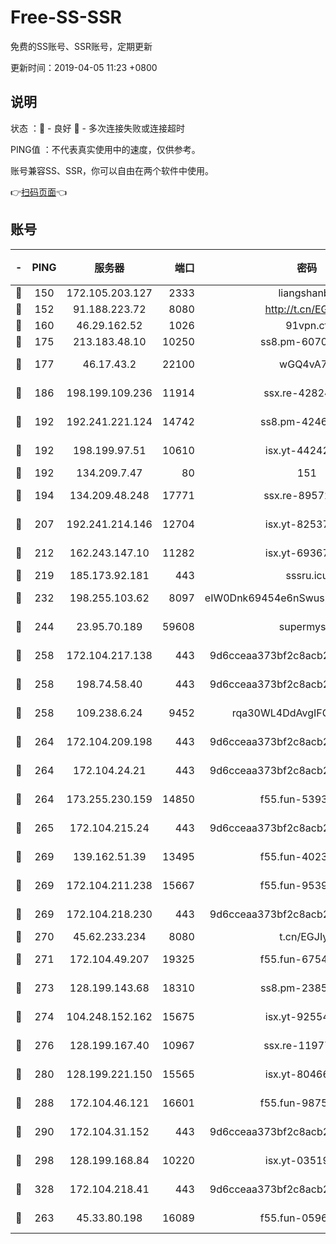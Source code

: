 # Free-SS-SSR

免费的SS账号、SSR账号，定期更新

更新时间：2019-04-05 11:23 +0800

## 说明

状态     ：🙂 - 良好 🙁 - 多次连接失败或连接超时

PING值   ：不代表真实使用中的速度，仅供参考。

账号兼容SS、SSR，你可以自由在两个软件中使用。

👉[扫码页面](https://liesauer.github.io/Free-SS-SSR/)👈

## 账号

|-|PING|服务器|端口|密码|加密方式|区域|
|:----:|:----:|:-----:|-----:|:----:|:----:|:----:|
|🙂|150|172.105.203.127|2333|liangshanbo|chacha20|JP|
|🙂|152|91.188.223.72|8080|http://t.cn/EGJIyrl|rc4-md5|RU|
|🙂|160|46.29.162.52|1026|91vpn.cf|rc4-md5|RU|
|🙂|175|213.183.48.10|10250|ss8.pm-60707476|rc4-md5|RU|
|🙂|177|46.17.43.2|22100|wGQ4vA7D|aes-256-gcm|RU|
|🙂|186|198.199.109.236|11914|ssx.re-42824797|aes-256-cfb|US|
|🙂|192|192.241.221.124|14742|ss8.pm-42467261|aes-256-cfb|US|
|🙂|192|198.199.97.51|10610|isx.yt-44242885|aes-256-cfb|US|
|🙂|192|134.209.7.47|80|151|chacha20|US|
|🙂|194|134.209.48.248|17771|ssx.re-89572138|aes-256-cfb|US|
|🙂|207|192.241.214.146|12704|isx.yt-82537234|aes-256-cfb|US|
|🙂|212|162.243.147.10|11282|isx.yt-69367620|aes-256-cfb|US|
|🙂|219|185.173.92.181|443|sssru.icu|rc4-md5|RU|
|🙂|232|198.255.103.62|8097|eIW0Dnk69454e6nSwuspv9DmS201tQ0D|aes-256-cfb|US|
|🙂|244|23.95.70.189|59608|supermyssr|chacha20-ietf|US|
|🙂|258|172.104.217.138|443|9d6cceaa373bf2c8acb22e60b6a58be6|aes-256-cfb|US|
|🙂|258|198.74.58.40|443|9d6cceaa373bf2c8acb22e60b6a58be6|aes-256-cfb|US|
|🙂|258|109.238.6.24|9452|rqa30WL4DdAvgIFG6Fs3znzTa|aes-256-cfb|FR|
|🙂|264|172.104.209.198|443|9d6cceaa373bf2c8acb22e60b6a58be6|aes-256-cfb|US|
|🙂|264|172.104.24.21|443|9d6cceaa373bf2c8acb22e60b6a58be6|aes-256-cfb|US|
|🙂|264|173.255.230.159|14850|f55.fun-53932757|aes-256-cfb|US|
|🙂|265|172.104.215.24|443|9d6cceaa373bf2c8acb22e60b6a58be6|aes-256-cfb|US|
|🙂|269|139.162.51.39|13495|f55.fun-40234705|aes-256-cfb|SG|
|🙂|269|172.104.211.238|15667|f55.fun-95394405|aes-256-cfb|US|
|🙂|269|172.104.218.230|443|9d6cceaa373bf2c8acb22e60b6a58be6|aes-256-cfb|US|
|🙂|270|45.62.233.234|8080|t.cn/EGJIyrl|rc4-md5|CA|
|🙂|271|172.104.49.207|19325|f55.fun-67542122|aes-256-cfb|SG|
|🙂|273|128.199.143.68|18310|ss8.pm-23855418|aes-256-cfb|SG|
|🙂|274|104.248.152.162|15675|isx.yt-92554482|aes-256-cfb|SG|
|🙂|276|128.199.167.40|10967|ssx.re-11977047|aes-256-cfb|SG|
|🙂|280|128.199.221.150|15565|isx.yt-80466912|aes-256-cfb|SG|
|🙂|288|172.104.46.121|16601|f55.fun-98755014|aes-256-cfb|SG|
|🙂|290|172.104.31.152|443|9d6cceaa373bf2c8acb22e60b6a58be6|aes-256-cfb|US|
|🙂|298|128.199.168.84|10220|isx.yt-03519037|aes-256-cfb|SG|
|🙂|328|172.104.218.41|443|9d6cceaa373bf2c8acb22e60b6a58be6|aes-256-cfb|US|
|🙂|263|45.33.80.198|16089|f55.fun-05960276|aes-256-cfb|US|

